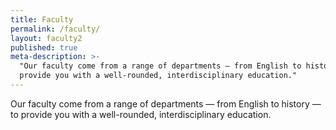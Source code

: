 ```yaml
---
title: Faculty
permalink: /faculty/
layout: faculty2
published: true
meta-description: >-
  "Our faculty come from a range of departments — from English to history — to
  provide you with a well-rounded, interdisciplinary education."
---
```

Our faculty come from a range of departments — from English to history — to
provide you with a well-rounded, interdisciplinary education.
